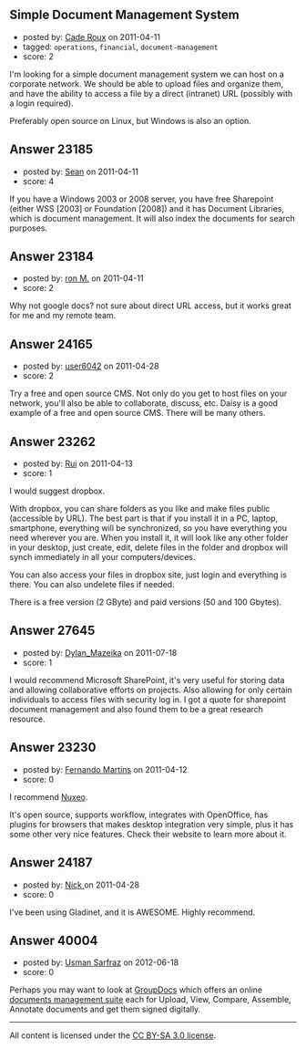 ## Simple Document Management System

- posted by: [Cade Roux](https://stackexchange.com/users/-1/53-cade-roux) on 2011-04-11
- tagged: `operations`, `financial`, `document-management`
- score: 2

I'm looking for a simple document management system we can host on a corporate network.  We should be able to upload files and organize them, and have the ability to access a file by a direct (intranet) URL (possibly with a login required).

Preferably open source on Linux, but Windows is also an option.



## Answer 23185

- posted by: [Sean](https://stackexchange.com/users/-1/6610-sean) on 2011-04-11
- score: 4

If you have a Windows 2003 or 2008 server, you have free Sharepoint (either WSS [2003] or Foundation [2008]) and it has Document Libraries, which is document management.  It will also index the documents for search purposes.




## Answer 23184

- posted by: [ron M.](https://stackexchange.com/users/-1/2122-ron-m) on 2011-04-11
- score: 2

Why not google docs? not sure about direct URL access, but it works great for me and my remote team.


## Answer 24165

- posted by: [user6042](https://stackexchange.com/users/-1/6042-user6042) on 2011-04-28
- score: 2

Try a free and open source CMS.  Not only do you get to host files on your network, you'll also be able to collaborate, discuss, etc.  Daisy is a good example of a free and open source CMS.  There will be many others.


## Answer 23262

- posted by: [Rui](https://stackexchange.com/users/-1/9354-rui) on 2011-04-13
- score: 1

I would suggest dropbox.

With dropbox, you can share folders as you like and make files public (accessible by URL). The best part is that if you install it in a PC, laptop, smartphone, everything will be synchronized, so you have everything you need wherever you are. When you install it, it will look like any other folder in your desktop, just create, edit, delete files in the folder and dropbox will synch immediately in all your computers/devices.

You can also access your files in dropbox site, just login and everything is there. You can also undelete files if needed.

There is a free version (2 GByte) and paid versions (50 and 100 Gbytes).


## Answer 27645

- posted by: [Dylan_Mazeika](https://stackexchange.com/users/-1/12052-dylan-mazeika) on 2011-07-18
- score: 1

I would recommend Microsoft SharePoint, it's very useful for storing data and allowing collaborative efforts on projects. Also allowing for only certain individuals to access files with security log in. I got a quote for sharepoint document management and also found them to be a great research resource.





## Answer 23230

- posted by: [Fernando Martins](https://stackexchange.com/users/-1/1778-fernando-martins) on 2011-04-12
- score: 0

<p>I recommend <a href="http://www.nuxeo.com" rel="nofollow">Nuxeo</a>. </p>

<p>It's open source, supports workflow, integrates with OpenOffice, has plugins for browsers that makes desktop integration very simple, plus it has some other very nice features. Check their website to learn more about it.</p>



## Answer 24187

- posted by: [Nick ](https://stackexchange.com/users/-1/1502-nick) on 2011-04-28
- score: 0

I've been using Gladinet, and it is AWESOME. Highly recommend. 


## Answer 40004

- posted by: [Usman Sarfraz](https://stackexchange.com/users/-1/9246-usman-sarfraz) on 2012-06-18
- score: 0

<p>Perhaps you may want to look at <a href="http://groupdocs.com/" rel="nofollow">GroupDocs</a> which offers an online <a href="http://groupdocs.com/apps" rel="nofollow">documents management suite</a> each for Upload, View, Compare, Assemble, Annotate documents and get them signed digitally.</p>




---

All content is licensed under the [CC BY-SA 3.0 license](https://creativecommons.org/licenses/by-sa/3.0/).
